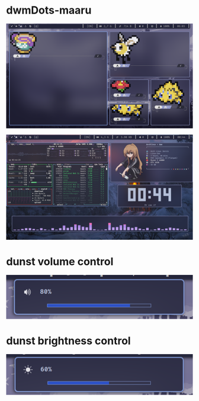 # dwmDots-maaru

![rice](./Images/screenshots/dwm1.png)

![rice](./Images/screenshots/Mydwm.png)

# dunst volume control

![rice](./Images/screenshots/dunst.png)

# dunst brightness control

![rice](./Images/screenshots/dunst2.png)
